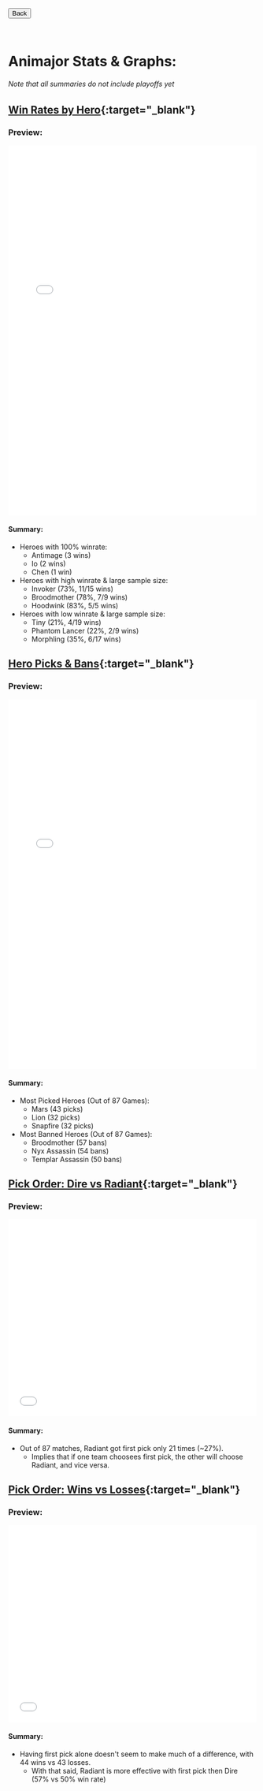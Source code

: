 <form action="https://abhoward.github.io/">
    <input type="submit" value="Back"/>
</form><br>

# Animajor Stats & Graphs:
###### _Note that all summaries do not include playoffs yet_
## **[Win Rates by Hero](hero-win-rates.html "Click to view graph in full"){:target="_blank"}**

### Preview:
<iframe src="hero-win-rates.html" width="100%" height="750" frameborder="0" scrolling="no"></iframe>

#### Summary:
- Heroes with 100% winrate: 
  - Antimage (3 wins)
  - Io (2 wins)
  - Chen (1 win)
- Heroes with high winrate & large sample size: 
  - Invoker (73%, 11/15 wins)
  - Broodmother (78%, 7/9 wins)
  - Hoodwink (83%, 5/5 wins)
- Heroes with low winrate & large sample size:
  - Tiny (21%, 4/19 wins)
  - Phantom Lancer (22%, 2/9 wins)
  - Morphling (35%, 6/17 wins)

## **[Hero Picks & Bans](hero-picks-bans.html "Click to view graph in full"){:target="_blank"}**

### Preview:
<iframe src="hero-picks-bans.html" width="100%" height="750" frameborder="0" scrolling="no"></iframe>

#### Summary: 
- Most Picked Heroes (Out of 87 Games):
  - Mars (43 picks)
  - Lion (32 picks)
  - Snapfire (32 picks)
- Most Banned Heroes (Out of 87 Games):
  - Broodmother (57 bans)
  - Nyx Assassin (54 bans)
  - Templar Assassin (50 bans)

## **[Pick Order: Dire vs Radiant](pick-order-dire-rad.html "Click to view graph in full"){:target="_blank"}**

### Preview:
<iframe src="pick-order-dire-rad.html" width="100%" height="400" frameborder="0" scrolling="no"></iframe>

#### Summary:
- Out of 87 matches, Radiant got first pick only 21 times (~27%).
  - Implies that if one team choosees first pick, the other will choose Radiant, and vice versa.

## **[Pick Order: Wins vs Losses](pick-order-wins-losses.html "Click to view graph in full"){:target="_blank"}**

### Preview:
<iframe src="pick-order-wins-losses.html" width="100%" height="400" frameborder="0" scrolling="no"></iframe>

#### Summary:
- Having first pick alone doesn't seem to make much of a difference, with 44 wins vs 43 losses.
  - With that said, Radiant is more effective with first pick then Dire (57% vs 50% win rate)
